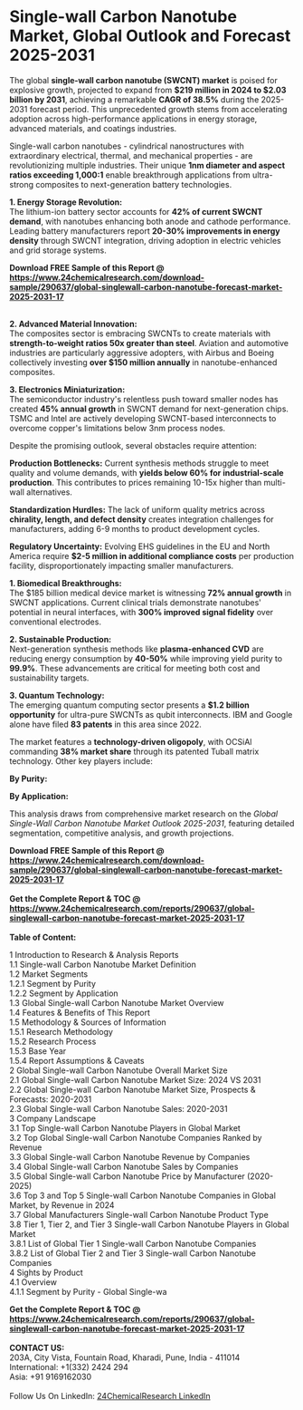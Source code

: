 <h1>Single-wall Carbon Nanotube Market, Global Outlook and Forecast 2025-2031</h1><p>The global <strong>single-wall carbon nanotube (SWCNT) market</strong> is poised for explosive growth, projected to expand from <strong>$219 million in 2024 to $2.03 billion by 2031</strong>, achieving a remarkable <strong>CAGR of 38.5%</strong> during the 2025-2031 forecast period. This unprecedented growth stems from accelerating adoption across high-performance applications in energy storage, advanced materials, and coatings industries.</p><p>Single-wall carbon nanotubes - cylindrical nanostructures with extraordinary electrical, thermal, and mechanical properties - are revolutionizing multiple industries. Their unique <strong>1nm diameter and aspect ratios exceeding 1,000:1</strong> enable breakthrough applications from ultra-strong composites to next-generation battery technologies.</p><p><strong>1. Energy Storage Revolution:</strong><br>
The lithium-ion battery sector accounts for <strong>42% of current SWCNT demand</strong>, with nanotubes enhancing both anode and cathode performance. Leading battery manufacturers report <strong>20-30% improvements in energy density</strong> through SWCNT integration, driving adoption in electric vehicles and grid storage systems.</p><div><b>Download FREE Sample of this Report @ 
            <a href="https://www.24chemicalresearch.com/download-sample/290637/global-singlewall-carbon-nanotube-forecast-market-2025-2031-17">
            https://www.24chemicalresearch.com/download-sample/290637/global-singlewall-carbon-nanotube-forecast-market-2025-2031-17</a></b></div><br><p><strong>2. Advanced Material Innovation:</strong><br>
The composites sector is embracing SWCNTs to create materials with <strong>strength-to-weight ratios 50x greater than steel</strong>. Aviation and automotive industries are particularly aggressive adopters, with Airbus and Boeing collectively investing <strong>over $150 million annually</strong> in nanotube-enhanced composites.</p><p><strong>3. Electronics Miniaturization:</strong><br>
The semiconductor industry's relentless push toward smaller nodes has created <strong>45% annual growth</strong> in SWCNT demand for next-generation chips. TSMC and Intel are actively developing SWCNT-based interconnects to overcome copper's limitations below 3nm process nodes.</p><p>Despite the promising outlook, several obstacles require attention:</p><p><strong>Production Bottlenecks:</strong> Current synthesis methods struggle to meet quality and volume demands, with <strong>yields below 60% for industrial-scale production</strong>. This contributes to prices remaining 10-15x higher than multi-wall alternatives.</p><p><strong>Standardization Hurdles:</strong> The lack of uniform quality metrics across <strong>chirality, length, and defect density</strong> creates integration challenges for manufacturers, adding 6-9 months to product development cycles.</p><p><strong>Regulatory Uncertainty:</strong> Evolving EHS guidelines in the EU and North America require <strong>$2-5 million in additional compliance costs</strong> per production facility, disproportionately impacting smaller manufacturers.</p><p><strong>1. Biomedical Breakthroughs:</strong><br>
The $185 billion medical device market is witnessing <strong>72% annual growth</strong> in SWCNT applications. Current clinical trials demonstrate nanotubes' potential in neural interfaces, with <strong>300% improved signal fidelity</strong> over conventional electrodes.</p><p><strong>2. Sustainable Production:</strong><br>
Next-generation synthesis methods like <strong>plasma-enhanced CVD</strong> are reducing energy consumption by <strong>40-50%</strong> while improving yield purity to <strong>99.9%</strong>. These advancements are critical for meeting both cost and sustainability targets.</p><p><strong>3. Quantum Technology:</strong><br>
The emerging quantum computing sector presents a <strong>$1.2 billion opportunity</strong> for ultra-pure SWCNTs as qubit interconnects. IBM and Google alone have filed <strong>83 patents</strong> in this area since 2022.</p><p>The market features a <strong>technology-driven oligopoly</strong>, with OCSiAl commanding <strong>38% market share</strong> through its patented Tuball matrix technology. Other key players include:</p><p><strong>By Purity:</strong></p><p><strong>By Application:</strong></p><p>This analysis draws from comprehensive market research on the <em>Global Single-Wall Carbon Nanotube Market Outlook 2025-2031</em>, featuring detailed segmentation, competitive analysis, and growth projections.</p><div><b>Download FREE Sample of this Report @ 
            <a href="https://www.24chemicalresearch.com/download-sample/290637/global-singlewall-carbon-nanotube-forecast-market-2025-2031-17">
            https://www.24chemicalresearch.com/download-sample/290637/global-singlewall-carbon-nanotube-forecast-market-2025-2031-17</a></b></div><br><div><b>Get the Complete Report & TOC @ 
            <a href="https://www.24chemicalresearch.com/reports/290637/global-singlewall-carbon-nanotube-forecast-market-2025-2031-17">
            https://www.24chemicalresearch.com/reports/290637/global-singlewall-carbon-nanotube-forecast-market-2025-2031-17</a></b></div><br>
            <b>Table of Content:</b><p>1 Introduction to Research & Analysis Reports<br />
 1.1 Single-wall Carbon Nanotube Market Definition<br />
 1.2 Market Segments<br />
 1.2.1 Segment by Purity<br />
 1.2.2 Segment by Application<br />
 1.3 Global Single-wall Carbon Nanotube Market Overview<br />
 1.4 Features & Benefits of This Report<br />
 1.5 Methodology & Sources of Information<br />
 1.5.1 Research Methodology<br />
 1.5.2 Research Process<br />
 1.5.3 Base Year<br />
 1.5.4 Report Assumptions & Caveats<br />
2 Global Single-wall Carbon Nanotube Overall Market Size<br />
 2.1 Global Single-wall Carbon Nanotube Market Size: 2024 VS 2031<br />
 2.2 Global Single-wall Carbon Nanotube Market Size, Prospects & Forecasts: 2020-2031<br />
 2.3 Global Single-wall Carbon Nanotube Sales: 2020-2031<br />
3 Company Landscape<br />
 3.1 Top Single-wall Carbon Nanotube Players in Global Market<br />
 3.2 Top Global Single-wall Carbon Nanotube Companies Ranked by Revenue<br />
 3.3 Global Single-wall Carbon Nanotube Revenue by Companies<br />
 3.4 Global Single-wall Carbon Nanotube Sales by Companies<br />
 3.5 Global Single-wall Carbon Nanotube Price by Manufacturer (2020-2025)<br />
 3.6 Top 3 and Top 5 Single-wall Carbon Nanotube Companies in Global Market, by Revenue in 2024<br />
 3.7 Global Manufacturers Single-wall Carbon Nanotube Product Type<br />
 3.8 Tier 1, Tier 2, and Tier 3 Single-wall Carbon Nanotube Players in Global Market<br />
 3.8.1 List of Global Tier 1 Single-wall Carbon Nanotube Companies<br />
 3.8.2 List of Global Tier 2 and Tier 3 Single-wall Carbon Nanotube Companies<br />
4 Sights by Product<br />
 4.1 Overview<br />
 4.1.1 Segment by Purity - Global Single-wa</p><div><b>Get the Complete Report & TOC @ 
            <a href="https://www.24chemicalresearch.com/reports/290637/global-singlewall-carbon-nanotube-forecast-market-2025-2031-17">
            https://www.24chemicalresearch.com/reports/290637/global-singlewall-carbon-nanotube-forecast-market-2025-2031-17</a></b></div><br><b>CONTACT US:</b><br>
            203A, City Vista, Fountain Road, Kharadi, Pune, India - 411014<br>
            International: +1(332) 2424 294<br>
            Asia: +91 9169162030 <br><br>
            Follow Us On LinkedIn: <a href="https://www.linkedin.com/company/24chemicalresearch/">24ChemicalResearch LinkedIn</a>